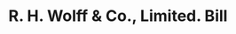 ---
doi: 10.7916/D8TT631Q
date_other: '1890'
date_other_textual: 1890-1899
form: printed ephemera
genre:
- Invoices
name:
- R. H. Wolff & Co., Limited
object_in_context_url: https://biggert.cul.columbia.edu/items/view/ave_biggert_01099
subject_hierarchical_geographic:
- New York, New York, United States
subject_name:
- R. H. Wolff & Co., Limited
title: R. H. Wolff & Co., Limited. Bill
sort_title: R. H. Wolff & Co., Limited. Bill
call_number: ave_biggert_01099
coordinates:
- 40.71277777777778,-74.00583333333333
pid: ave_biggert_01099
identifiers: ave_biggert_01099
thumbnail: https://derivativo-2.library.columbia.edu/iiif/2/ldpd:344903/full/!256,256/0/native.jpg
permalink: /biggert/ave_biggert_01099/
layout: iiif-image-page
---